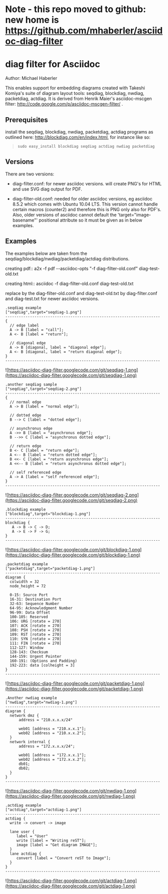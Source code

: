 # Note - this repo moved to github: new home is https://github.com/mhaberler/asciidoc-diag-filter #


# diag filter for Asciidoc #


Author: Michael Haberler

This enables support for embedding diagrams created with Takeshi
Komiya's suite of diagram layout tools: seqdiag, blockdiag, nwdiag,
packetdiag, actdiag. It is derived from Henrik Maier's asciidoc-mscgen
filter: http://code.google.com/p/asciidoc-mscgen-filter/ .


## Prerequisites ##

install the seqdiag, blockdiag, nwdiag, packetdiag, actdiag programs as
outlined here: http://blockdiag.com/en/index.html, for instance like so:

> `sudo easy_install blockdiag seqdiag actdiag nwdiag packetdiag`

## Versions ##

There are two versions:

  * diag-filter.conf: for newer asciidoc versions. will create PNG's for HTML and use SVG diag output for PDF.

  * diag-filter-old.conf: needed for older asciidoc versions, eg asciidoc 8.5.2 which comes with Ubuntu 10.04 LTS. This version cannot handle certain macros (counter2) and therefore this is PNG only also for PDF's. Also, older versions of asciidoc cannot default the 'target="image-basename"' positional attribute so it must be given as in below examples.

## Examples ##
The examples below are taken from the  seqdiag/blockdiag/nwdiag/packetdiag/actdiag distributions.

creating pdf:: a2x  -f pdf --asciidoc-opts "-f diag-filter-old.conf" diag-test-old.txt

creating html:: asciidoc -f diag-filter-old.conf diag-test-old.txt


replace by the  diag-filter-old.conf and diag-test-old.txt by
diag-filter.conf and diag-test.txt for newer asciidoc versions.

```
.seqdiag example
["seqdiag",target="seqdiag-1.png"]
---------------------------------------------------------------------
{
  // edge label
  A -> B [label = "call"];
  A <- B [label = "return"];

  // diagonal edge
  A -> B [diagonal, label = "diagonal edge"];
  A <- B [diagonal, label = "return diagonal edge"];
}
---------------------------------------------------------------------
```

![https://asciidoc-diag-filter.googlecode.com/git/seqdiag-1.png](https://asciidoc-diag-filter.googlecode.com/git/seqdiag-1.png)

```
.another seqdiag sample
["seqdiag",target="seqdiag-2.png"]
---------------------------------------------------------------------
{
  // normal edge
  A -> B [label = "normal edge"];

  // dotted edge
  B --> C [label = "dotted edge"];

  // asynchronus edge
  A ->> B [label = "asynchronus edge"];
  B -->> C [label = "asynchronus dotted edge"];

  // return edge
  B <- C [label = "return edge"];
  A <-- B [label = "return dotted edge"];
  B <<- C [label = "return asynchronus edge"];
  A <<-- B [label = "return asynchronus dotted edge"];

  // self referenced edge
  A -> A [label = "self referenced edge"];
}
---------------------------------------------------------------------
```

![https://asciidoc-diag-filter.googlecode.com/git/seqdiag-2.png](https://asciidoc-diag-filter.googlecode.com/git/seqdiag-2.png)

```
.blockdiag example
["blockdiag",target="blockdiag-1.png"]
---------------------------------------------------------------------
blockdiag {
   A -> B -> C -> D;
   A -> E -> F -> G;
}
---------------------------------------------------------------------
```

![https://asciidoc-diag-filter.googlecode.com/git/blockdiag-1.png](https://asciidoc-diag-filter.googlecode.com/git/blockdiag-1.png)

```
.packetdiag example
["packetdiag",target="packetdiag-1.png"]
---------------------------------------------------------------------
diagram {
  colwidth = 32
  node_height = 72

  0-15: Source Port
  16-31: Destination Port
  32-63: Sequence Number
  64-95: Acknowledgment Number
  96-99: Data Offset
  100-105: Reserved
  106: URG [rotate = 270]
  107: ACK [rotate = 270]
  108: PSH [rotate = 270]
  109: RST [rotate = 270]
  110: SYN [rotate = 270]
  111: FIN [rotate = 270]
  112-127: Window
  128-143: Checksum
  144-159: Urgent Pointer
  160-191: (Options and Padding)
  192-223: data [colheight = 3]
}
---------------------------------------------------------------------
```
![https://asciidoc-diag-filter.googlecode.com/git/packetdiag-1.png](https://asciidoc-diag-filter.googlecode.com/git/packetdiag-1.png)
```
.Another nwdiag example
["nwdiag",target="nwdiag-1.png"]
---------------------------------------------------------------------
diagram {
  network dmz {
      address = "210.x.x.x/24"

      web01 [address = "210.x.x.1"];
      web02 [address = "210.x.x.2"];
  }
  network internal {
      address = "172.x.x.x/24";

      web01 [address = "172.x.x.1"];
      web02 [address = "172.x.x.2"];
      db01;
      db02;
  }
}
---------------------------------------------------------------------
```

![https://asciidoc-diag-filter.googlecode.com/git/nwdiag-1.png](https://asciidoc-diag-filter.googlecode.com/git/nwdiag-1.png)
```
.actdiag example
["actdiag",target="actdiag-1.png"]
---------------------------------------------------------------------
actdiag {
  write -> convert -> image

  lane user {
     label = "User"
     write [label = "Writing reST"];
     image [label = "Get diagram IMAGE"];
  }
  lane actdiag {
     convert [label = "Convert reST to Image"];
  }
}
---------------------------------------------------------------------
```

![https://asciidoc-diag-filter.googlecode.com/git/actdiag-1.png](https://asciidoc-diag-filter.googlecode.com/git/actdiag-1.png)